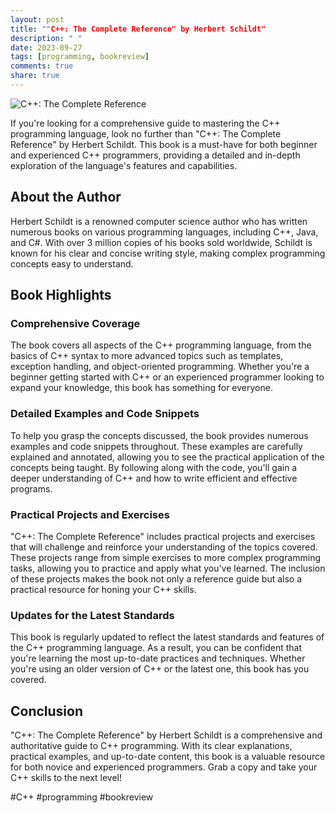 ```yaml
---
layout: post
title: ""C++: The Complete Reference" by Herbert Schildt"
description: " "
date: 2023-09-27
tags: [programming, bookreview]
comments: true
share: true
---
```


![C++: The Complete Reference](https://images-na.ssl-images-amazon.com/images/I/51JpUn4OLmL._SX396_BO1,204,203,200_.jpg)

If you're looking for a comprehensive guide to mastering the C++ programming language, look no further than "C++: The Complete Reference" by Herbert Schildt. This book is a must-have for both beginner and experienced C++ programmers, providing a detailed and in-depth exploration of the language's features and capabilities.

## About the Author

Herbert Schildt is a renowned computer science author who has written numerous books on various programming languages, including C++, Java, and C#. With over 3 million copies of his books sold worldwide, Schildt is known for his clear and concise writing style, making complex programming concepts easy to understand.

## Book Highlights

### Comprehensive Coverage

The book covers all aspects of the C++ programming language, from the basics of C++ syntax to more advanced topics such as templates, exception handling, and object-oriented programming. Whether you're a beginner getting started with C++ or an experienced programmer looking to expand your knowledge, this book has something for everyone.

### Detailed Examples and Code Snippets

To help you grasp the concepts discussed, the book provides numerous examples and code snippets throughout. These examples are carefully explained and annotated, allowing you to see the practical application of the concepts being taught. By following along with the code, you'll gain a deeper understanding of C++ and how to write efficient and effective programs.

### Practical Projects and Exercises

"C++: The Complete Reference" includes practical projects and exercises that will challenge and reinforce your understanding of the topics covered. These projects range from simple exercises to more complex programming tasks, allowing you to practice and apply what you've learned. The inclusion of these projects makes the book not only a reference guide but also a practical resource for honing your C++ skills.

### Updates for the Latest Standards

This book is regularly updated to reflect the latest standards and features of the C++ programming language. As a result, you can be confident that you're learning the most up-to-date practices and techniques. Whether you're using an older version of C++ or the latest one, this book has you covered.

## Conclusion

"C++: The Complete Reference" by Herbert Schildt is a comprehensive and authoritative guide to C++ programming. With its clear explanations, practical examples, and up-to-date content, this book is a valuable resource for both novice and experienced programmers. Grab a copy and take your C++ skills to the next level!

#C++ #programming #bookreview